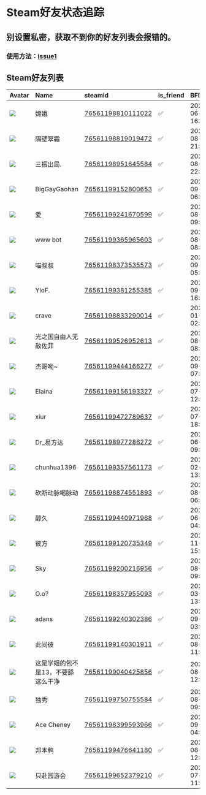 # Steam好友状态追踪
## 别设置私密，获取不到你的好友列表会报错的。

### 使用方法：[issue1](https://github.com/systemannounce/SteamFriends/issues/1)
## Steam好友列表
| Avatar                                                                            | Name               | steamid                                                                     | is_friend   | BFD                 | removed_time   | Remark   |
|:----------------------------------------------------------------------------------|:-------------------|:----------------------------------------------------------------------------|:------------|:--------------------|:---------------|:---------|
| ![](https://avatars.steamstatic.com/af45dd6272007445935ba805d988da67ac8561c4.jpg) | 嫦娥                 | [76561198810111022](https://steamcommunity.com/profiles/76561198810111022/) | ✅           | 2021-06-26 16:17:39 |                |          |
| ![](https://avatars.steamstatic.com/d72c8ef0f183faf564b9407572d51751794acd15.jpg) | 隔壁翠霜               | [76561198819019472](https://steamcommunity.com/profiles/76561198819019472/) | ✅           | 2024-08-14 21:46:52 |                |          |
| ![](https://avatars.steamstatic.com/fb368f4e54e24ead377c2da716f80234e9b60f2a.jpg) | 三振出局.              | [76561198951645584](https://steamcommunity.com/profiles/76561198951645584/) | ✅           | 2024-08-14 22:02:02 |                |          |
| ![](https://avatars.steamstatic.com/35350bca9864279facc586fae7cf5425d71e0228.jpg) | BigGayGaohan       | [76561199152800653](https://steamcommunity.com/profiles/76561199152800653/) | ✅           | 2021-09-02 06:45:16 |                |          |
| ![](https://avatars.steamstatic.com/edea68afd57a75255af47916521ba7b4bd0174c1.jpg) | 愛                  | [76561199241670599](https://steamcommunity.com/profiles/76561199241670599/) | ✅           | 2024-08-14 09:10:28 |                |          |
| ![](https://avatars.steamstatic.com/653bb10707d8acd1298add07c2a91237e26f9aa8.jpg) | www bot            | [76561199365965603](https://steamcommunity.com/profiles/76561199365965603/) | ✅           | 2024-08-20 08:37:56 |                |          |
| ![](https://avatars.steamstatic.com/ef5c7b824283b46c8694384735eb4c83914d3c5e.jpg) | 喵叔叔                | [76561198373535573](https://steamcommunity.com/profiles/76561198373535573/) | ✅           | 2024-09-11 05:39:03 |                |          |
| ![](https://avatars.steamstatic.com/ee0e6adb9c075b0b40cbedba2f8699d1c040ca6c.jpg) | YloF.              | [76561199381255385](https://steamcommunity.com/profiles/76561199381255385/) | ✅           | 2023-09-08 16:39:50 |                |          |
| ![](https://avatars.steamstatic.com/0a491ca6f919356580af570a7dd02c89f8b6d6df.jpg) | crave              | [76561198833290014](https://steamcommunity.com/profiles/76561198833290014/) | ✅           | 2022-01-15 02:18:40 |                |          |
| ![](https://avatars.steamstatic.com/4c369d580640b4d2fc0a380f5d0d76be93800c55.jpg) | 光之国自由人无敌佐菲         | [76561199526952613](https://steamcommunity.com/profiles/76561199526952613/) | ✅           | 2024-08-20 08:45:54 |                |          |
| ![](https://avatars.steamstatic.com/fc5d8974fd3b0cd4519d382edd70e89172d6da5b.jpg) | 杰哥呦~               | [76561199444166277](https://steamcommunity.com/profiles/76561199444166277/) | ✅           | 2024-09-02 07:24:45 |                |          |
| ![](https://avatars.steamstatic.com/8bc3e81eb09cb7272a0c010028636b83995d809f.jpg) | Elaina             | [76561199156193327](https://steamcommunity.com/profiles/76561199156193327/) | ✅           | 2024-07-24 12:06:23 |                |          |
| ![](https://avatars.steamstatic.com/a50e0cd356273c6eed1330b84056cb4652953037.jpg) | xiur               | [76561199472789637](https://steamcommunity.com/profiles/76561199472789637/) | ✅           | 2023-07-07 18:07:44 |                |          |
| ![](https://avatars.steamstatic.com/9ab854c23ad39c58c4a0dcb78a9104a2cd9691d4.jpg) | Dr_易方达             | [76561198977286272](https://steamcommunity.com/profiles/76561198977286272/) | ✅           | 2024-06-28 09:25:09 |                |          |
| ![](https://avatars.steamstatic.com/3d70cf655ebfe21a5532ebbfb32d8821ed8dd7bc.jpg) | chunhua1396        | [76561199357561173](https://steamcommunity.com/profiles/76561199357561173/) | ✅           | 2024-02-14 13:09:17 |                |          |
| ![](https://avatars.steamstatic.com/148ff422f2245ab66abfeabf3f7506861d6b703b.jpg) | 砍断动脉喝脉动            | [76561198874551893](https://steamcommunity.com/profiles/76561198874551893/) | ✅           | 2024-08-16 06:26:00 |                |          |
| ![](https://avatars.steamstatic.com/91ea116081aea3c320af48a52e030b57c3819969.jpg) | 醇久                 | [76561199440971968](https://steamcommunity.com/profiles/76561199440971968/) | ✅           | 2023-06-02 04:31:55 |                |          |
| ![](https://avatars.steamstatic.com/b11c0453b084e0a2ae53f2ed901d85a0fa1b6ad8.jpg) | 彼方                 | [76561199120735349](https://steamcommunity.com/profiles/76561199120735349/) | ✅           | 2023-11-07 15:34:17 |                |          |
| ![](https://avatars.steamstatic.com/655c353c97f33f49ac8d344a5b38bd21f0709aa4.jpg) | Sky                | [76561199200216956](https://steamcommunity.com/profiles/76561199200216956/) | ✅           | 2024-08-14 09:57:51 |                |          |
| ![](https://avatars.steamstatic.com/6d48d7253c768dcc8eae046a28209b7532c76921.jpg) | O.o?               | [76561198357955093](https://steamcommunity.com/profiles/76561198357955093/) | ✅           | 2023-03-29 13:36:45 |                |          |
| ![](https://avatars.steamstatic.com/8a8b3d714358864e3b26025fc31b0d7d2fc8e142.jpg) | adans              | [76561199240302386](https://steamcommunity.com/profiles/76561199240302386/) | ✅           | 2024-09-16 03:13:02 |                |          |
| ![](https://avatars.steamstatic.com/205d40ba481ef4a69ef0bad0706507d4abc07612.jpg) | 此间彼                | [76561199140301911](https://steamcommunity.com/profiles/76561199140301911/) | ✅           | 2024-08-23 11:18:52 |                |          |
| ![](https://avatars.steamstatic.com/6d3ce2460c478753aab12f008c65f0d33cd8246e.jpg) | 这是学姐的包不是13，不要舔这么干净 | [76561199040425856](https://steamcommunity.com/profiles/76561199040425856/) | ✅           | 2024-08-18 12:42:32 |                |          |
| ![](https://avatars.steamstatic.com/7bbb0056e9a11c2918151721e3f453edb050d51f.jpg) | 独秀                 | [76561199750755584](https://steamcommunity.com/profiles/76561199750755584/) | ✅           | 2024-08-14 09:10:30 |                |          |
| ![](https://avatars.steamstatic.com/0c3cba907b350f2b5a29b6de1603e80138dc5ebe.jpg) | Ace Cheney         | [76561198399593966](https://steamcommunity.com/profiles/76561198399593966/) | ✅           | 2023-09-29 04:57:13 |                |          |
| ![](https://avatars.steamstatic.com/f2eca8d585fdc2d0d5e7abd8c22437506a89642c.jpg) | 邦本鸭                | [76561199476641180](https://steamcommunity.com/profiles/76561199476641180/) | ✅           | 2024-08-26 12:43:17 |                |          |
| ![](https://avatars.steamstatic.com/19f0ac5e507b84fc6b92cfda3e1269dc40c74e39.jpg) | 只赴园游会              | [76561199652379210](https://steamcommunity.com/profiles/76561199652379210/) | ✅           | 2025-07-14 11:24:32 |                |          |